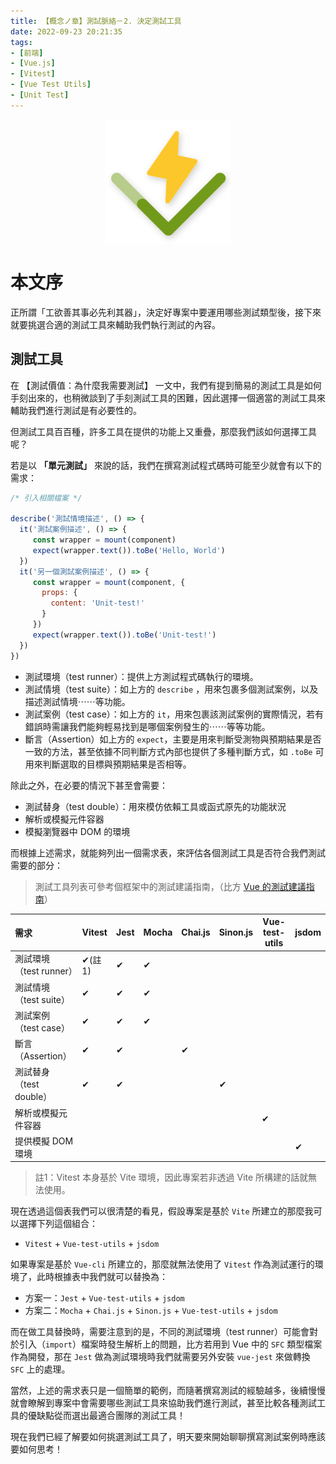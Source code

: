 ```yaml
---
title: 【概念ノ章】測試脈絡－2. 決定測試工具
date: 2022-09-23 20:21:35
tags:
- [前端]
- [Vue.js]
- [Vitest]
- [Vue Test Utils]
- [Unit Test]
---
```


<div style="display:flex;justify-content:center;">
  <img style="object-fit:cover;" alt="vitest-logo" src='/images/vitest-logo.svg' width='200px' height='200px' />
</div>

# 本文序

正所謂「工欲善其事必先利其器」，決定好專案中要運用哪些測試類型後，接下來就要挑選合適的測試工具來輔助我們執行測試的內容。

<!-- more -->

## 測試工具

在 【測試價值：為什麼我需要測試】 一文中，我們有提到簡易的測試工具是如何手刻出來的，也稍微談到了手刻測試工具的困難，因此選擇一個適當的測試工具來輔助我們進行測試是有必要性的。

但測試工具百百種，許多工具在提供的功能上又重疊，那麼我們該如何選擇工具呢？

若是以 **「單元測試」** 來說的話，我們在撰寫測試程式碼時可能至少就會有以下的需求：

```js
/* 引入相關檔案 */

describe('測試情境描述', () => {
  it('測試案例描述', () => {
     const wrapper = mount(component)
     expect(wrapper.text()).toBe('Hello, World')
  })
  it('另一個測試案例描述', () => {
     const wrapper = mount(component, {
       props: {
         content: 'Unit-test!'   
       }
     })
     expect(wrapper.text()).toBe('Unit-test!')
  })
})
```

- 測試環境（test runner）：提供上方測試程式碼執行的環境。
- 測試情境（test suite）：如上方的 `describe` ，用來包裹多個測試案例，以及描述測試情境⋯⋯等功能。
- 測試案例（test case）：如上方的 `it`，用來包裹該測試案例的實際情況，若有錯誤時需讓我們能夠輕易找到是哪個案例發生的⋯⋯等等功能。
- 斷言（Assertion）如上方的 `expect`，主要是用來判斷受測物與預期結果是否一致的方法，甚至依據不同判斷方式內部也提供了多種判斷方式，如 `.toBe` 可用來判斷選取的目標與預期結果是否相等。

除此之外，在必要的情況下甚至會需要：
- 測試替身（test double）：用來模仿依賴工具或函式原先的功能狀況
- 解析或模擬元件容器
- 模擬瀏覽器中 DOM 的環境

而根據上述需求，就能夠列出一個需求表，來評估各個測試工具是否符合我們測試需要的部分：

> 測試工具列表可參考個框架中的測試建議指南，（比方 [Vue 的測試建議指南](https://vuejs.org/guide/scaling-up/testing.html#component-testing)）

需求 | Vitest | Jest | Mocha | Chai.js|Sinon.js|Vue-test-utils|jsdom|
:-- | --- | --- | --- | --- | --- | --- | --- |
測試環境（test runner）|✔(註1)|✔|✔| | | | |
測試情境（test suite） |✔|✔|✔| | | | |
測試案例（test case）  |✔|✔|✔| | | | |
斷言（Assertion）     |✔|✔| |✔| | | |
測試替身（test double）|✔|✔| | |✔| | |
解析或模擬元件容器      | | | | | |✔| |
提供模擬 DOM 環境      | | | | | | |✔|

> 註1：Vitest 本身基於 Vite 環境，因此專案若非透過 Vite 所構建的話就無法使用。

現在透過這個表我們可以很清楚的看見，假設專案是基於 `Vite` 所建立的那麼我可以選擇下列這個組合：
- `Vitest` + `Vue-test-utils` + `jsdom`

如果專案是基於 `Vue-cli` 所建立的，那麼就無法使用了 `Vitest` 作為測試運行的環境了，此時根據表中我們就可以替換為：
- 方案一：`Jest` + `Vue-test-utils` + `jsdom`
- 方案二：`Mocha` + `Chai.js` + `Sinon.js` + `Vue-test-utils` + `jsdom`

而在做工具替換時，需要注意到的是，不同的測試環境（test runner）可能會對於引入（`import`）檔案時發生解析上的問題，比方若用到 Vue 中的 `SFC` 類型檔案作為開發，那在 `Jest` 做為測試環境時我們就需要另外安裝 `vue-jest` 來做轉換 `SFC` 上的處理。

當然，上述的需求表只是一個簡單的範例，而隨著撰寫測試的經驗越多，後續慢慢就會瞭解到專案中會需要哪些測試工具來協助我們進行測試，甚至比較各種測試工具的優缺點從而選出最適合團隊的測試工具！

現在我們已經了解要如何挑選測試工具了，明天要來開始聊聊撰寫測試案例時應該要如何思考！

